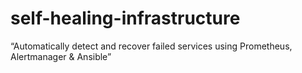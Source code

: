 # self-healing-infrastructure
“Automatically detect and recover failed services using Prometheus, Alertmanager &amp; Ansible”

